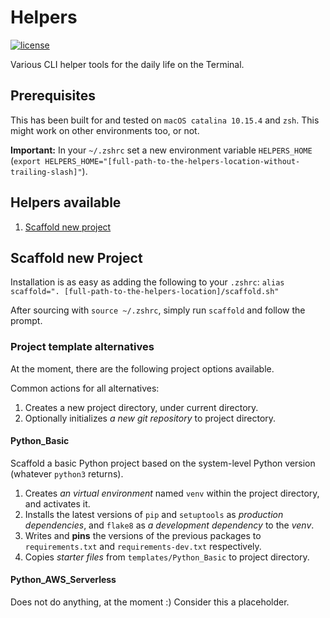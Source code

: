 # Helpers

[![license](https://img.shields.io/github/license/janikarh/helpers)](https://github.com/janikarh/helpers/blob/master/LICENSE)

Various CLI helper tools for the daily life on the Terminal.

## Prerequisites

This has been built for and tested on `macOS catalina 10.15.4` and `zsh`. This might work on other environments too, or not.

**Important:** In your `~/.zshrc` set a new environment variable `HELPERS_HOME` (`export HELPERS_HOME="[full-path-to-the-helpers-location-without-trailing-slash]"`).

## Helpers available

1. [Scaffold new project](#scaffold-new-project)


## Scaffold new Project

Installation is as easy as adding the following to your `.zshrc`:
`alias scaffold=". [full-path-to-the-helpers-location]/scaffold.sh"`

After sourcing with `source ~/.zshrc`, simply run `scaffold` and follow the prompt.

### Project template alternatives

At the moment, there are the following project options available.

Common actions for all alternatives:

1. Creates a new project directory, under current directory.
2. Optionally initializes *a new git repository* to project directory.

#### Python_Basic

Scaffold a basic Python project based on the system-level Python version (whatever `python3` returns).

1. Creates *an virtual environment* named `venv` within the project directory, and activates it.
2. Installs the latest versions of `pip` and `setuptools` as *production dependencies*, and `flake8` as *a development dependency* to the *venv*.
3. Writes and **pins** the versions of the previous packages to `requirements.txt` and `requirements-dev.txt` respectively.
4. Copies *starter files* from `templates/Python_Basic` to project directory.


#### Python_AWS_Serverless

Does not do anything, at the moment :) Consider this a placeholder.
